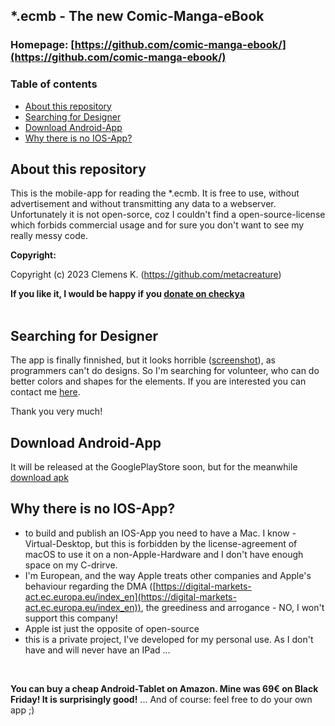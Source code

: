 ## *.ecmb - The new Comic-Manga-eBook 

### Homepage: [https://github.com/comic-manga-ebook/](https://github.com/comic-manga-ebook/)

### Table of contents
- [About this repository](#about-this-repository)
- [Searching for Designer](#searching-for-designer)
- [Download Android-App](#download-android-app)
- [Why there is no IOS-App?](#why-there-is-no-ios-app)


## About this repository
This is the mobile-app for reading the *.ecmb. It is free to use, without advertisement and without transmitting any data to a webserver.<br />
Unfortunately it is not open-sorce, coz I couldn't find a open-source-license which forbids commercial usage and for sure you don't want to see my really messy code.

**Copyright:**

Copyright (c) 2023 Clemens K. (https://github.com/metacreature)

**If you like it, I would be happy if you  [donate on checkya](https://checkya.com/1hhp2cpit9eha/payme)**<br /><br />


## Searching for Designer

The app is finally finnished, but it looks horrible ([screenshot](https://github.com/comic-manga-ebook/ecmb_reader/blob/main/home_book_actions.png)), as programmers can't do designs.
So I'm searching for volunteer, who can do better colors and shapes for the elements. If you are interested you can contact me [here](https://opensourcedesign.net/jobs/jobs/2024-11-03-a-better-design-for-the-mobile-app).<br />

Thank you very much!

## Download Android-App

It will be released at the GooglePlayStore soon, but for the meanwhile [download apk](https://github.com/comic-manga-ebook/ecmb_reader/releases/download/version1.0/ecmbReader_v1.0.apk)


## Why there is no IOS-App?

- to build and publish an IOS-App you need to have a Mac. I know - Virtual-Desktop, but this is forbidden by the license-agreement of macOS to use it on a non-Apple-Hardware and I don't have enough space on my C-drirve. 
- I'm European, and the way Apple treats other companies and Apple's behaviour regarding the DMA ([https://digital-markets-act.ec.europa.eu/index_en](https://digital-markets-act.ec.europa.eu/index_en)), the greediness and arrogance - NO, I won't support this company!
- Apple ist just the opposite of open-source
- this is a private project, I've developed for my personal use. As I don't have and will never have an IPad ...
<br />

<b>You can buy a cheap Android-Tablet on Amazon. Mine was 69€ on Black Friday! It is surprisingly good!</b>
... And of course: feel free to do your own app ;)
<br /><br /><br />
